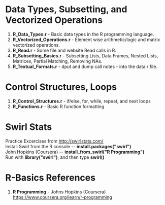 # Data Types, Subsetting, and Vectorized Operations
1.  **R_Data_Types.r**              - Basic data types in the R programming language.
2.  **R_Vectorized_Operations.r**   - Element wise arithmetic/logic and matrix vectorized operations.
3.  **R_Read.r**                    - Some file and website Read calls in R.  
4.  **R_Subsetting_Basics.r**       - Subsetting Lists, Data Frames, Nested Lists, Matrices, Partial Matching, Removing NAs.
5.  **R_Textual_Formats.r**         - dput and dump call notes - into the data.r file.

# Control Structures, Loops
1.  **R_Control_Structures.r**      - if/else, for, while, repeat, and next loops
2.  **R_Functions.r**               - Basic R function formatting

# Swirl Stats
Practice Excercises from http://swirlstats.com/  
Install Swirl from the R console --  **install.packages("swirl")**  
John Hopkins (Coursera) -- **install_from_swirl("R Programming")**  
Run with **library("swirl")**, and then type **swirl()**  

# R-Basics References
1.  **R Programming** - Johns Hopkins (Coursera)   
    https://www.coursera.org/learn/r-programming
